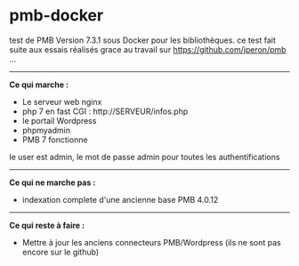 # pmb-docker
test de PMB Version 7.3.1 sous Docker pour les bibliothèques.
ce test fait suite aux essais réalisés grace au travail sur https://github.com/jperon/pmb ...

----

**Ce qui marche :**

-  Le serveur web nginx
-  php 7 en fast CGI : http://SERVEUR/infos.php
-  le portail Wordpress
-  phpmyadmin
-  PMB 7 fonctionne 

le user est admin, le mot de passe admin pour toutes les authentifications

----

**Ce qui ne marche pas :**

 - indexation complete d'une ancienne base PMB 4.0.12

----

**Ce qui reste à faire :**

- Mettre à jour les anciens connecteurs PMB/Wordpress (ils ne sont pas encore sur le github)
